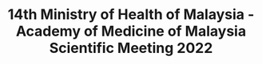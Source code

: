 ---
layout: photo_set
title: 14th Ministry of Health of Malaysia - Academy of Medicine of Malaysia Scientific Meeting 2022
permalink: /updates/moh_ncd/
description: "I was invited as a symposium speaker under the theme “NCDs: Bridging the Gaps” in 23rd National Institutes of Health (Malaysia) Scientific Conference. We discussed our work with Non-communicable diseases and real world data from electronic medical records at CEB-RAMA-MU."

photos:
    set: moh_ncd
    size: 2
---